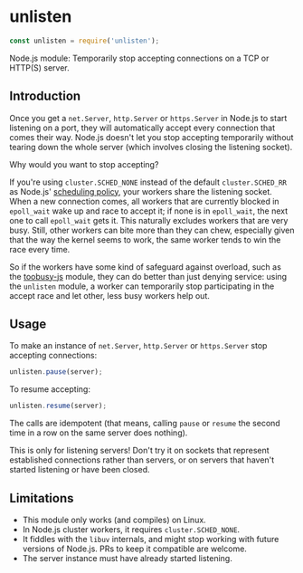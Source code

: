# unlisten

```js
const unlisten = require('unlisten');
```

Node.js module: Temporarily stop accepting connections on a TCP or HTTP(S) server.

## Introduction

Once you get a `net.Server`, `http.Server` or `https.Server` in Node.js to
start listening on a port, they will automatically accept every connection that
comes their way. Node.js doesn't let you stop accepting temporarily without
tearing down the whole server (which involves closing the listening socket).

Why would you want to stop accepting?

If you're using `cluster.SCHED_NONE` instead of the default `cluster.SCHED_RR`
as Node.js' [scheduling policy](https://nodejs.org/api/cluster.html#cluster_cluster_schedulingpolicy),
your workers share the listening socket. When a new connection comes, all
workers that are currently blocked in `epoll_wait` wake up and race to accept
it; if none is in `epoll_wait`, the next one to call `epoll_wait` gets it. This
naturally excludes workers that are very busy. Still, other workers can bite more
than they can chew, especially given that the way the kernel seems to work, the
same worker tends to win the race every time.

So if the workers have some kind of safeguard against overload, such as the
[toobusy-js](https://www.npmjs.com/package/toobusy-js) module, they can do
better than just denying service: using the `unlisten` module, a worker can
temporarily stop participating in the accept race and let other, less busy
workers help out.

## Usage

To make an instance of `net.Server`, `http.Server` or `https.Server` stop
accepting connections:

```js
unlisten.pause(server);
```

To resume accepting:

```js
unlisten.resume(server);
```

The calls are idempotent (that means, calling `pause` or `resume` the second
time in a row on the same server does nothing).

This is only for listening servers! Don't try it on sockets that represent
established connections rather than servers, or on servers that haven't started
listening or have been closed.

## Limitations

* This module only works (and compiles) on Linux.
* In Node.js cluster workers, it requires `cluster.SCHED_NONE`.
* It fiddles with the `libuv` internals, and might stop working with future
  versions of Node.js. PRs to keep it compatible are welcome.
* The server instance must have already started listening.
